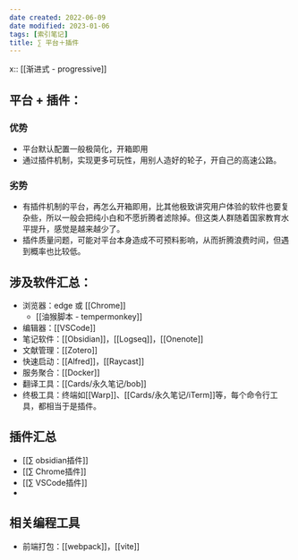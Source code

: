 ```yaml
---
date created: 2022-06-09
date modified: 2023-01-06
tags: [索引笔记]
title: ∑ 平台＋插件
---
```


x:: [[渐进式 - progressive]]

## 平台 + 插件：

### 优势

- 平台默认配置一般极简化，开箱即用
- 通过插件机制，实现更多可玩性，用别人造好的轮子，开自己的高速公路。

### 劣势

- 有插件机制的平台，再怎么开箱即用，比其他极致讲究用户体验的软件也要复杂些，所以一般会把纯小白和不愿折腾者滤除掉。但这类人群随着国家教育水平提升，感觉是越来越少了。
- 插件质量问题，可能对平台本身造成不可预料影响，从而折腾浪费时间，但遇到概率也比较低。

## 涉及软件汇总：

- 浏览器：edge 或 [[Chrome]]
	- [[油猴脚本 - tempermonkey]]
- 编辑器：[[VSCode]]
- 笔记软件：[[Obsidian]]，[[Logseq]]，[[Onenote]]
- 文献管理：[[Zotero]]
- 快速启动：[[Alfred]]，[[Raycast]]
- 服务聚合：[[Docker]]
- 翻译工具：[[Cards/永久笔记/bob]]
- 终极工具：终端如[[Warp]]、[[Cards/永久笔记/iTerm]]等，每个命令行工具，都相当于是插件。

## 插件汇总
- [[∑ obsidian插件]]
- [[∑ Chrome插件]]
- [[∑ VSCode插件]]
- 

## 相关编程工具

- 前端打包：[[webpack]]，[[vite]]
